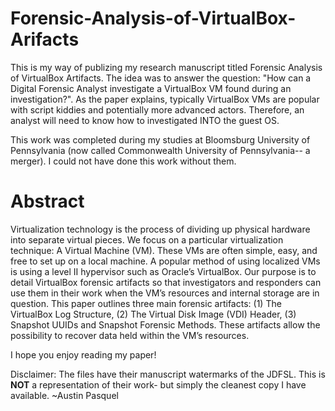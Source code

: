 # Forensic-Analysis-of-VirtualBox-Arifacts
This is my way of publizing my research manuscript titled Forensic Analysis of VirtualBox Artifacts. The idea was to answer the question: "How can a Digital Forensic Analyst investigate a VirtualBox VM found during an investigation?". As the paper explains, typically VirtualBox VMs are popular with script kiddies and potentially more advanced actors. Therefore, an analyst will need to know how to investigated INTO the guest OS. 

This work was completed during my studies at Bloomsburg University of Pennsylvania (now called Commonwealth University of Pennsylvania-- a merger). I could not have done this work without them. 

# Abstract

Virtualization technology is the process of dividing up physical hardware into separate virtual pieces. We focus on a particular virtualization technique: A Virtual Machine (VM). These VMs are often simple, easy, and free to set up on a local machine. A popular method of using localized VMs is using a level II hypervisor such as Oracle’s VirtualBox. Our purpose is to detail VirtualBox forensic artifacts so that investigators and responders can use them in their work when the VM’s resources and internal storage are in question. This paper outlines three main forensic artifacts: (1) The VirtualBox Log Structure, (2) The Virtual Disk Image (VDI) Header, (3) Snapshot UUIDs and Snapshot Forensic Methods. These artifacts allow the possibility to recover data held within the VM’s resources.

I hope you enjoy reading my paper! 


Disclaimer: The files have their manuscript watermarks of the JDFSL. This is **NOT** a representation of their work- but simply the cleanest copy I have available. 
~Austin Pasquel
